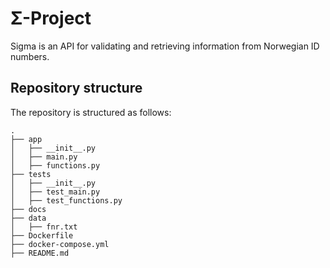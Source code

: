 # Σ-Project

Sigma is an API for validating and retrieving information from Norwegian ID numbers.


## Repository structure

The repository is structured as follows:

```
.
├── app
│   ├── __init__.py
│   ├── main.py
│   ├── functions.py
├── tests
│   ├── __init__.py
│   ├── test_main.py
│   ├── test_functions.py
├── docs
├── data
│   ├── fnr.txt
├── Dockerfile
├── docker-compose.yml
├── README.md
```
